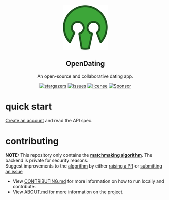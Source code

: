 <div align="center">

  <img width="140" src="./assets/logo-color.png"  alt="OpenDating Logo"/>
  <h2 align="center">OpenDating</h2>
<p>An open-source and collaborative dating app.</p>
</div>
<div align="center">

[![stargazers](https://img.shields.io/github/stars/jl33-ai/OpenDating)](https://github.com/ryo-ma/github-profile-trophy/stargazers)
[![issues](https://img.shields.io/github/issues/jl33-ai/OpenDating)](https://github.com/ryo-ma/github-profile-trophy/issues)
[![license](https://img.shields.io/github/license/jl33-ai/OpenDating)](https://github.com/ryo-ma/github-profile-trophy/blob/master/LICENSE)
<a href="https://github.com/sponsors/ryo-ma">
<img src="https://img.shields.io/static/v1?label=Sponsor&message=%E2%9D%A4&logo=GitHub&color=ff69b4" alt="Sponsor"/>
</a>
</div>

# quick start

[Create an account](https://jl33-ai.github.io/opendating/) and read the API spec.

# contributing
**NOTE:** This repository only contains the **[matchmaking algorithm](https://github.com/jl33-ai/OpenDating/blob/main/src/algorithm.ts)**. The backend is private for security reasons.
<br>
Suggest improvements to the [algorithm](https://github.com/jl33-ai/OpenDating/blob/main/src/algorithm.ts) by either [raising a PR]() or [submitting an issue](https://github.com/jl33-ai/OpenDating/issues/new)

- View [CONTRIBUTING.md]() for more information on how to run locally and contribute. 
- View [ABOUT.md]() for more information on the project.
